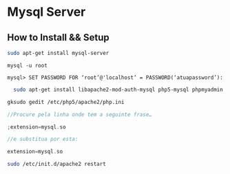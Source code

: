 # Mysql Server

## How to Install && Setup

```bash
sudo apt-get install mysql-server
```

```mysql
mysql -u root
```

```mysql
mysql> SET PASSWORD FOR ‘root’@'localhost’ = PASSWORD(‘atuapassword’):
```

```bash
  sudo apt-get install libapache2-mod-auth-mysql php5-mysql phpmyadmin
```

```bash
gksudo gedit /etc/php5/apache2/php.ini
```

```php
//Procure pela linha onde tem a seguinte frase…

;extension=mysql.so

//e substitua por esta:

extension=mysql.so
```


```bash
sudo /etc/init.d/apache2 restart
```
